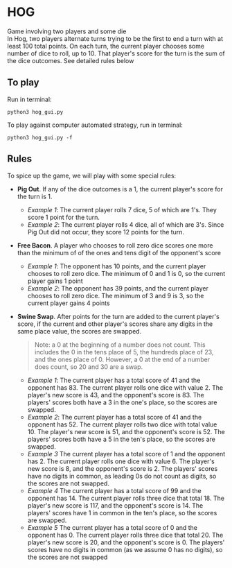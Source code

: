 # HOG
Game involving two players and some die  
In Hog, two players alternate turns trying to be the first to end a turn with at least 100 total points. On each turn, the current player chooses some number of dice to roll, up to 10. That player's score for the turn is the sum of the dice outcomes. See detailed rules below

## To play  
Run in terminal:
```
python3 hog_gui.py
```

To play against computer automated strategy, run in terminal:
```
python3 hog_gui.py -f
```

## Rules
<p>To spice up the game, we will play with some special rules:</p>

<ul>
  <li><p><strong>Pig Out</strong>. If any of the dice outcomes is a 1, the current player's score
  for the turn is 1.</p>

  <ul>
    <li><em>Example 1</em>: The current player rolls 7 dice, 5 of which are 1's. They
    score 1 point for the turn.</li>
    <li><em>Example 2</em>: The current player rolls 4 dice, all of which are 3's. Since
    Pig Out did not occur, they score 12 points for the turn.</li>
  </ul></li>
  <li><p><strong>Free Bacon</strong>. A player who chooses to roll zero dice scores one more than the minimum of of the ones and tens digit of the opponent's score</p>

  <ul>
    <li><em>Example 1</em>: The opponent has 10 points, and the current player chooses to roll zero dice. The minimum of 0 and 1 is 0, so the current player gains 1 point</li>
    <li><em>Example 2</em>: The opponent has 39 points, and the current player chooses to roll zero dice. The minimum of 3 and 9 is 3, so the current player gains 4 points</li>
  </ul></li>
  <li><p><strong>Swine Swap</strong>. After points for the turn are added to the current player's score, if the current and other player's scores share any digits in the same place value, the scores are swapped.</p>

  <blockquote><p>Note: a 0 at the beginning of a number does not count. This includes the 0 in the tens place of 5, the hundreds place of 23, and the ones place of 0. However, a 0 at the end of a number does count, so 20 and 30 are a swap.</p></blockquote>

  <ul>
    <li><em>Example 1</em>: The current player has a total score of 41 and the opponent has 83. The current player rolls one dice with value 2. The player's new score is 43, and the opponent's score is 83. The players' scores both have a 3 in the one's place, so the scores are swapped.</li>
    <li><em>Example 2</em>: The current player has a total score of 41 and the opponent has 52. The current player rolls two dice with total value 10. The player's new score is 51, and the opponent's score is 52. The players' scores both have a 5 in the ten's place, so the scores are swapped.</li>
    <li><em>Example 3</em> The current player has a total score of 1 and the opponent has 2. The current player rolls one dice with value 6. The player's new score is 8, and the opponent's score is 2. The players' scores have no digits in common, as leading 0s do not count as digits, so the scores are not swapped.</li>
    <li><em>Example 4</em> The current player has a total score of 99 and the opponent has 14. The current player rolls three dice that total 18. The player's new score is 117, and the opponent's score is 14. The players' scores have 1 in common in the ten's place, so the scores are swapped.</li>
    <li><em>Example 5</em> The current player has a total score of 0 and the opponent has 0. The current player rolls three dice that total 20. The player's new score is 20, and the opponent's score is 0. The players' scores have no digits in common (as we assume 0 has no digits), so the scores are not swapped</li>
  </ul></li>
</ul>

